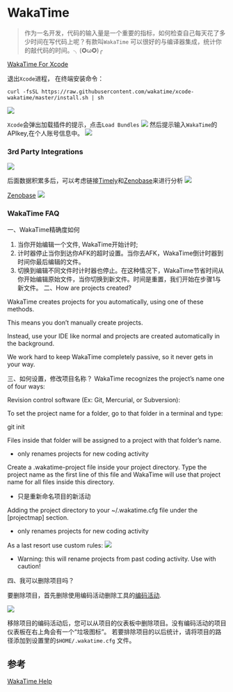 # WakaTime


> 作为一名开发，代码的输入量是一个重要的指标，如何检查自己每天花了多少时间在写代码上呢？有款叫`WakaTime` 可以很好的与编译器集成，统计你的敲代码的时间。╮(✪ω✪)╭

[WakaTime For Xcode](https://wakatime.com/help/plugins/xcode)

退出`Xcode`进程，
在终端安装命令：

`curl -fsSL https://raw.githubusercontent.com/wakatime/xcode-wakatime/master/install.sh | sh`

![](http://oc98nass3.bkt.clouddn.com/2017-05-19-14951627801266.jpg)

`Xcode`会弹出加载插件的提示，点击`Load Bundles`
![](http://www.skyfox.org/wp-content/uploads/2016/03/A1375B86-B39C-4898-B19D-65B50B8FC652.jpg)
然后提示输入`WakaTime`的APIkey,在个人账号信息中。
![](http://oc98nass3.bkt.clouddn.com/2017-05-19-14951629506636.jpg)


### 3rd Party Integrations

![](http://oc98nass3.bkt.clouddn.com/2017-05-19-14951633105350.jpg)

后面数据积累多后，可以考虑链接[Timely](https://timelyapp.com/)和[Zenobase](https://zenobase.com/)来进行分析
![](http://oc98nass3.bkt.clouddn.com/2017-05-19-14951633593320.jpg)

[Zenobase](https://zenobase.com/)
![](http://oc98nass3.bkt.clouddn.com/2017-05-19-14951634226176.jpg)

### WakaTime FAQ

一、WakaTime精确度如何

1. 当你开始编辑一个文件, WakaTime开始计时;
2. 计时器停止当你到达你AFK的超时设置。当你去AFK，WakaTime倒计时器到时间你最后编辑的文件。
3. 切换到编辑不同文件时计时器也停止。在这种情况下，WakaTime节省时间从你开始编辑原始文件，当你切换到新文件。时间是重置，我们开始在步骤1与新文件。
二、How are projects created? 

WakaTime creates projects for you automatically, using one of these methods.

This means you don’t manually create projects.

Instead, use your IDE like normal and projects are created automatically in the background.

We work hard to keep WakaTime completely passive, so it never gets in your way.

三、如何设置，修改项目名称？
WakaTime recognizes the project’s name one of four ways:

Revision control software (Ex: Git, Mercurial, or Subversion):

To set the project name for a folder, go to that folder in a terminal and type:

git init

Files inside that folder will be assigned to a project with that folder’s name.

* only renames projects for new coding activity

Create a .wakatime-project file inside your project directory. Type the project name as the first line of this file and WakaTime will use that project name for all files inside this directory.

* 只是重新命名项目的新活动

Adding the project directory to your ~/.wakatime.cfg file under the [projectmap] section.

* only renames projects for new coding activity

As a last resort use custom rules:
![](https://wakatime.com/static/img/custom_rules_for_projects.png)
* Warning: this will rename projects from past coding activity. Use with caution!

四、我可以删除项目吗？

要删除项目，首先删除使用编码活动删除工具的[编码活动](https://wakatime.com/code-delete-tool).

![](http://oc98nass3.bkt.clouddn.com/2017-05-19-14951650055930.jpg)

移除项目的编码活动后，您可以从项目的仪表板中删除项目。没有编码活动的项目仪表板在右上角会有一个“垃圾图标”。
若要排除项目的以后统计，请将项目的路径添加到设置里的`$HOME/.wakatime.cfg` 文件。


## 参考

[WakaTime Help](https://wakatime.com/help/getting-started/faq)





